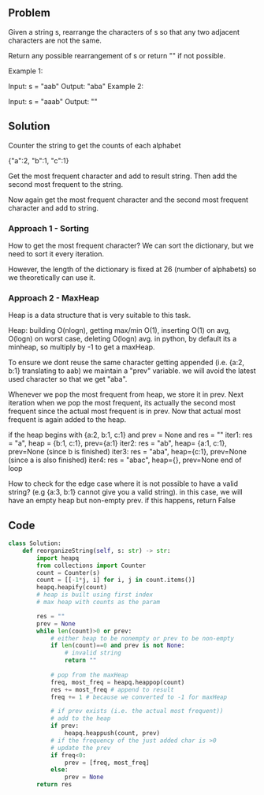 ## Problem

Given a string s, rearrange the characters of s so that any two adjacent characters are not the same.

Return any possible rearrangement of s or return "" if not possible.

Example 1:

Input: s = "aab"
Output: "aba"
Example 2:

Input: s = "aaab"
Output: ""

## Solution

Counter the string to get the counts of each alphabet

{"a":2, "b":1, "c":1}

Get the most frequent character and add to result string. Then add the second most frequent to the string.

Now again get the most frequent character and the second most frequent character and add to string.

### Approach 1 - Sorting

How to get the most frequent character? We can sort the dictionary, but we need to sort it every iteration. 

However, the length of the dictionary is fixed at 26 (number of alphabets) so we theoretically can use it.

### Approach 2 - MaxHeap

Heap is a data structure that is very suitable to this task.

Heap: building O(nlogn), getting max/min O(1), inserting O(1) on avg, O(logn) on worst case, deleting O(logn) avg.
in python, by default its a minheap, so multiply by -1 to get a maxHeap.

To ensure we dont reuse the same character getting appended (i.e. {a:2, b:1} translating to aab) we maintain a "prev" variable. we will avoid the latest used character so that we get "aba".

Whenever we pop the most frequent from heap, we store it in prev. Next iteration when we pop the most frequent, its actually the second most frequent since the actual most frequent is in prev. Now that actual most frequent is again added to the heap.

if the heap begins with {a:2, b:1, c:1} and prev = None and res = ""
iter1: res = "a", heap = {b:1, c:1}, prev={a:1}
iter2: res = "ab", heap= {a:1, c:1}, prev=None (since b is finished)
iter3: res = "aba", heap={c:1}, prev=None (since a is also finished)
iter4: res = "abac", heap={}, prev=None 
end of loop

How to check for the edge case where it is not possible to have a valid string? (e.g {a:3, b:1} cannot give you a valid string). in this case, we will have an empty heap but non-empty prev. if this happens, return False

## Code

```python
class Solution:
    def reorganizeString(self, s: str) -> str:
        import heapq
        from collections import Counter
        count = Counter(s)
        count = [[-1*j, i] for i, j in count.items()]
        heapq.heapify(count)
        # heap is built using first index
        # max heap with counts as the param

        res = ""
        prev = None
        while len(count)>0 or prev:
            # either heap to be nonempty or prev to be non-empty
            if len(count)==0 and prev is not None:
                # invalid string
                return ""
            
            # pop from the maxHeap
            freq, most_freq = heapq.heappop(count)
            res += most_freq # append to result
            freq += 1 # because we converted to -1 for maxHeap

            # if prev exists (i.e. the actual most frequent))
            # add to the heap
            if prev:
                heapq.heappush(count, prev)
            # if the frequency of the just added char is >0
            # update the prev
            if freq<0:
                prev = [freq, most_freq]
            else:
                prev = None
        return res
```